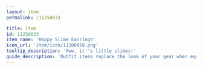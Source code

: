 ```yaml
---
layout: item
permalink: /11250033

title: Item
id: 11250033
item_name: 'Happy Slime Earrings'
icon_url: 'item/icon/11200058.png'
tooltip_description: 'Aww, it''s little slimes!'
guide_description: 'Outfit items replace the look of your gear when equipped.'
---
```

